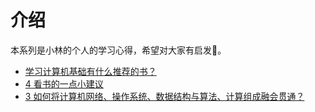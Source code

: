 # 介绍

本系列是小林的个人的学习心得，希望对大家有启发:muscle:。

- [学习计算机基础有什么推荐的书？](2%20学习计算机基础有什么推荐的书.md)
- [4 看书的一点小建议](4%20看书的一点小建议.md)
- [3 如何将计算机网络、操作系统、数据结构与算法、计算组成融会贯通？](3%20如何将计算机网络、操作系统、数据结构与算法、计算组成融会贯通？.md)

